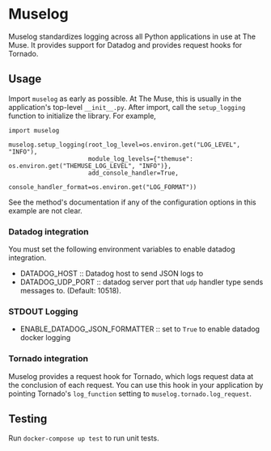 # Muselog #

Muselog standardizes logging across all Python applications in use at The Muse. It provides support
for Datadog and provides request hooks for Tornado.

## Usage

Import `muselog` as early as possible. At The Muse, this is usually in the application's top-level `__init__.py`.
After import, call the `setup_logging` function to initialize the library. For example,

```
import muselog

muselog.setup_logging(root_log_level=os.environ.get("LOG_LEVEL", "INFO"),
                      module_log_levels={"themuse": os.environ.get("THEMUSE_LOG_LEVEL", "INFO")},
                      add_console_handler=True,
                      console_handler_format=os.environ.get("LOG_FORMAT"))
```

See the method's documentation if any of the configuration options in this example are not clear.


### Datadog integration
You must set the following environment variables to enable datadog integration.

- DATADOG_HOST            :: Datadog host to send JSON logs to
- DATADOG_UDP_PORT        :: datadog server port that `udp` handler type sends messages to. (Default: 10518).


### STDOUT Logging 
- ENABLE_DATADOG_JSON_FORMATTER  :: set to `True` to enable datadog docker logging 


### Tornado integration
Muselog provides a request hook for Tornado, which logs request data at the conclusion of each request.
You can use this hook in your application by pointing Tornado's `log_function` setting to `muselog.tornado.log_request`.

## Testing

Run `docker-compose up test` to run unit tests.
